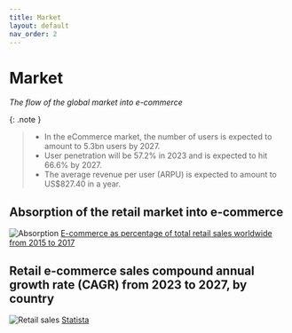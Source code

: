 ```yaml
---
title: Market
layout: default
nav_order: 2
---
```


# Market

_The flow of the global market into e-commerce_

{: .note }
> - In the eCommerce market, the number of users is expected to amount to 5.3bn users by 2027.
> - User penetration will be 57.2% in 2023 and is expected to hit 66.6% by 2027.
> - The average revenue per user (ARPU) is expected to amount to US$827.40 in a year.

## Absorption of the retail market into e-commerce

![Absorption](/en/assets/images/absorption.png "Absorption")
[E-commerce as percentage of total retail sales worldwide from 2015 to 2017](https://www.statista.com/forecasts/220177/b2c-e-commerce-sales-cagr-forecast-for-selected-countries)

## Retail e-commerce sales compound annual growth rate (CAGR) from 2023 to 2027, by country

![Retail sales](/en/assets/images/retail_sales.webp "Retail Sales")
[Statista](https://www.statista.com/forecasts/220177/b2c-e-commerce-sales-cagr-forecast-for-selected-countries)
